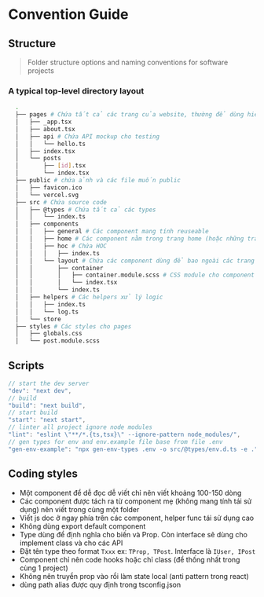 # Convention Guide

## Structure

> Folder structure options and naming conventions for software projects

### A typical top-level directory layout

```bash
  .
  ├── pages # Chứa tất cả các trang của website, thường để dùng hiển thị và dùng các component trong folder component
  │   ├── _app.tsx
  │   ├── about.tsx
  │   ├── api # Chứa API mockup cho testing
  │   │   └── hello.ts
  │   ├── index.tsx
  │   └── posts
  │       ├── [id].tsx
  │       └── index.tsx
  ├── public # chứa ảnh và các file muốn public
  │   ├── favicon.ico
  │   └── vercel.svg
  ├── src # Chứa source code
  │   ├── @types # Chứa tất cả các types
  │   │   └── index.ts
  │   ├── components
  │   │   ├── general # Các component mang tính reuseable
  │   │   ├── home # Các component nằm trong trang home (hoặc những trang tượng tự sẽ có folder tương ứng) sẽ được viết ở đây và không mang tính tái sử dụng
  │   │   ├── hoc # Chứa HOC 
  │   │   │   ├── index.ts 
  │   │   └── layout # Chứa các component dùng để bao ngoài các trang như PageWrapper, Container
  │   │       ├── container
  │   │       │   ├── container.module.scss # CSS module cho component riêng biệt
  │   │       │   └── index.tsx
  │   │       └── index.ts
  │   ├── helpers # Các helpers xử lý logic 
  │   │   ├── index.ts
  │   │   └── log.ts
  │   └── store
  ├── styles # Các styles cho pages
  │   ├── globals.css
  │   └── post.module.scss
```

## Scripts

```ts
// start the dev server
"dev": "next dev",
// build
"build": "next build",
// start build
"start": "next start",
// linter all project ignore node modules
"lint": "eslint \"**/*.{ts,tsx}\" --ignore-pattern node_modules/",
// gen types for env and env.example file base from file .env 
"gen-env-example": "npx gen-env-types .env -o src/@types/env.d.ts -e ."
```

## Coding styles

- Một component để dễ đọc dễ viết chỉ nên viết khoảng 100-150 dòng
- Các component được tách ra từ component mẹ (không mang tính tái sử dụng) nên viết trong cùng một folder
- Viết js doc ở ngay phía trên các component, helper func tái sử dụng cao
- Không dùng export default component
- Type dùng để định nghĩa cho biến và Prop. Còn interface sẽ dùng cho implement class và cho các API
- Đặt tên type theo format ```Txxx``` ex: ```TProp, TPost```. Interface là ```IUser, IPost```
- Component chỉ nên code hooks hoặc chỉ class (để thống nhất trong cùng 1 project)
- Không nên truyền prop vào rồi làm state local (anti pattern trong react)
- dùng path alias được quy định trong tsconfig.json
